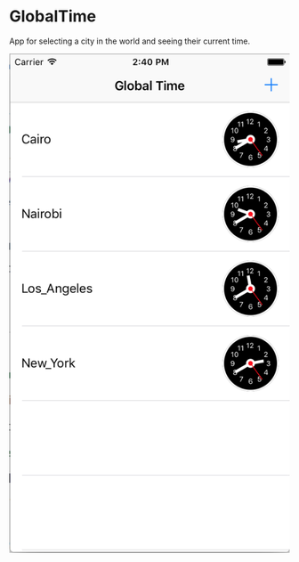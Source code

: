 # GlobalTime
 
App for selecting a city in the world and seeing their current time.


![GlobalTime](https://github.com/wiseguy16/GlobalTime/blob/master/GlobalTime.png)
